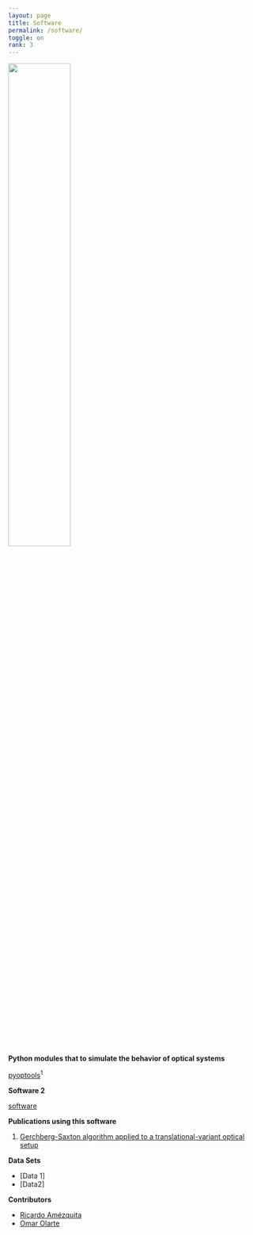 ```yaml
---
layout: page
title: Software
permalink: /software/
toggle: on
rank: 3
---
```


<div style="margin-bottom: 50px;">
    <img class="float-right" width="50%" src="{{ 'projects/pyoptools.png' | prepend: site.images_dir | prepend: site.baseurl }}" />
</div>



**Python modules that to simulate the behavior of optical systems**

[pyoptools](https://github.com/cihologramas/pyoptools)<sup>1</sup>

**Software 2**

[software](https://github.com/oeolartep)

**Publications using this software**

1. [Gerchberg-Saxton algorithm applied to a translational-variant optical setup](https://doi.org/10.1364/OE.21.019128)

**Data Sets**

* [Data 1]
* [Data2]

**Contributors**

* [Ricardo Amézquita](https://github.com/ramezquitao)
* [Omar Olarte](https://github.com/oeolartep)


